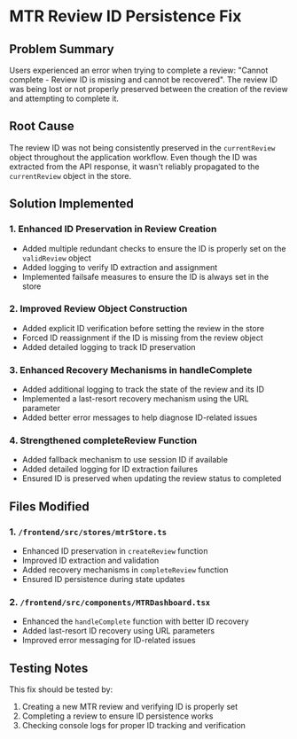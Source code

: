 # MTR Review ID Persistence Fix

## Problem Summary

Users experienced an error when trying to complete a review: "Cannot complete - Review ID is missing and cannot be recovered". The review ID was being lost or not properly preserved between the creation of the review and attempting to complete it.

## Root Cause

The review ID was not being consistently preserved in the `currentReview` object throughout the application workflow. Even though the ID was extracted from the API response, it wasn't reliably propagated to the `currentReview` object in the store.

## Solution Implemented

### 1. Enhanced ID Preservation in Review Creation

- Added multiple redundant checks to ensure the ID is properly set on the `validReview` object
- Added logging to verify ID extraction and assignment
- Implemented failsafe measures to ensure the ID is always set in the store

### 2. Improved Review Object Construction

- Added explicit ID verification before setting the review in the store
- Forced ID reassignment if the ID is missing from the review object
- Added detailed logging to track ID preservation

### 3. Enhanced Recovery Mechanisms in handleComplete

- Added additional logging to track the state of the review and its ID
- Implemented a last-resort recovery mechanism using the URL parameter
- Added better error messages to help diagnose ID-related issues

### 4. Strengthened completeReview Function

- Added fallback mechanism to use session ID if available
- Added detailed logging for ID extraction failures
- Ensured ID is preserved when updating the review status to completed

## Files Modified

### 1. `/frontend/src/stores/mtrStore.ts`

- Enhanced ID preservation in `createReview` function
- Improved ID extraction and validation
- Added recovery mechanisms in `completeReview` function
- Ensured ID persistence during state updates

### 2. `/frontend/src/components/MTRDashboard.tsx`

- Enhanced the `handleComplete` function with better ID recovery
- Added last-resort ID recovery using URL parameters
- Improved error messaging for ID-related issues

## Testing Notes

This fix should be tested by:

1. Creating a new MTR review and verifying ID is properly set
2. Completing a review to ensure ID persistence works
3. Checking console logs for proper ID tracking and verification
